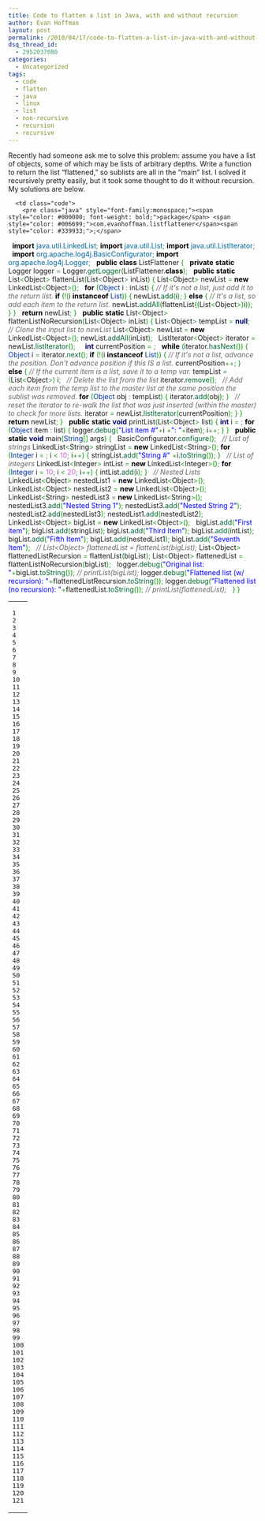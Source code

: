 ```yaml
---
title: Code to flatten a list in Java, with and without recursion
author: Evan Hoffman
layout: post
permalink: /2010/04/17/code-to-flatten-a-list-in-java-with-and-without-recursion/
dsq_thread_id:
  - 2952037080
categories:
  - Uncategorized
tags:
  - code
  - flatten
  - java
  - linux
  - list
  - non-recursive
  - recursion
  - recursive
---
```

Recently had someone ask me to solve this problem: assume you have a list of objects, some of which may be lists of arbitrary depths. Write a function to return the list &#8220;flattened,&#8221; so sublists are all in the &#8220;main&#8221; list. I solved it recursively pretty easily, but it took some thought to do it without recursion. My solutions are below.

<div class="wp_syntax">
  <table>
    <tr>
      <td class="line_numbers">
        <pre>1
2
3
4
5
6
7
8
9
10
11
12
13
14
15
16
17
18
19
20
21
22
23
24
25
26
27
28
29
30
31
32
33
34
35
36
37
38
39
40
41
42
43
44
45
46
47
48
49
50
51
52
53
54
55
56
57
58
59
60
61
62
63
64
65
66
67
68
69
70
71
72
73
74
75
76
77
78
79
80
81
82
83
84
85
86
87
88
89
90
91
92
93
94
95
96
97
98
99
100
101
102
103
104
105
106
107
108
109
110
111
112
113
114
115
116
117
118
119
120
121
</pre>
      </td>
      
      <td class="code">
        <pre class="java" style="font-family:monospace;"><span style="color: #000000; font-weight: bold;">package</span> <span style="color: #006699;">com.evanhoffman.listflattener</span><span style="color: #339933;">;</span>
&nbsp;
<span style="color: #000000; font-weight: bold;">import</span> <span style="color: #006699;">java.util.LinkedList</span><span style="color: #339933;">;</span>
<span style="color: #000000; font-weight: bold;">import</span> <span style="color: #006699;">java.util.List</span><span style="color: #339933;">;</span>
<span style="color: #000000; font-weight: bold;">import</span> <span style="color: #006699;">java.util.ListIterator</span><span style="color: #339933;">;</span>
&nbsp;
<span style="color: #000000; font-weight: bold;">import</span> <span style="color: #006699;">org.apache.log4j.BasicConfigurator</span><span style="color: #339933;">;</span>
<span style="color: #000000; font-weight: bold;">import</span> <span style="color: #006699;">org.apache.log4j.Logger</span><span style="color: #339933;">;</span>
&nbsp;
<span style="color: #000000; font-weight: bold;">public</span> <span style="color: #000000; font-weight: bold;">class</span> ListFlattener <span style="color: #009900;">&#123;</span>
&nbsp;
        <span style="color: #000000; font-weight: bold;">private</span> <span style="color: #000000; font-weight: bold;">static</span> Logger logger <span style="color: #339933;">=</span> Logger.<span style="color: #006633;">getLogger</span><span style="color: #009900;">&#40;</span>ListFlattener.<span style="color: #000000; font-weight: bold;">class</span><span style="color: #009900;">&#41;</span><span style="color: #339933;">;</span>
&nbsp;
        <span style="color: #000000; font-weight: bold;">public</span> <span style="color: #000000; font-weight: bold;">static</span> List<span style="color: #339933;">&lt;</span>Object<span style="color: #339933;">&gt;</span> flattenList<span style="color: #009900;">&#40;</span>List<span style="color: #339933;">&lt;</span>Object<span style="color: #339933;">&gt;</span> inList<span style="color: #009900;">&#41;</span> <span style="color: #009900;">&#123;</span>
                List<span style="color: #339933;">&lt;</span>Object<span style="color: #339933;">&gt;</span> newList <span style="color: #339933;">=</span> <span style="color: #000000; font-weight: bold;">new</span> LinkedList<span style="color: #339933;">&lt;</span>Object<span style="color: #339933;">&gt;</span><span style="color: #009900;">&#40;</span><span style="color: #009900;">&#41;</span><span style="color: #339933;">;</span>
&nbsp;
                <span style="color: #000000; font-weight: bold;">for</span> <span style="color: #009900;">&#40;</span><span style="color: #003399;">Object</span> i <span style="color: #339933;">:</span> inList<span style="color: #009900;">&#41;</span> <span style="color: #009900;">&#123;</span>
                        <span style="color: #666666; font-style: italic;">// If it's not a list, just add it to the return list.</span>
                        <span style="color: #000000; font-weight: bold;">if</span> <span style="color: #009900;">&#40;</span><span style="color: #339933;">!</span><span style="color: #009900;">&#40;</span>i <span style="color: #000000; font-weight: bold;">instanceof</span> <span style="color: #003399;">List</span><span style="color: #009900;">&#41;</span><span style="color: #009900;">&#41;</span> <span style="color: #009900;">&#123;</span>
                                newList.<span style="color: #006633;">add</span><span style="color: #009900;">&#40;</span>i<span style="color: #009900;">&#41;</span><span style="color: #339933;">;</span>
                        <span style="color: #009900;">&#125;</span> <span style="color: #000000; font-weight: bold;">else</span> <span style="color: #009900;">&#123;</span>
                                <span style="color: #666666; font-style: italic;">// It's a list, so add each item to the return list.</span>
                                newList.<span style="color: #006633;">addAll</span><span style="color: #009900;">&#40;</span>flattenList<span style="color: #009900;">&#40;</span><span style="color: #009900;">&#40;</span>List<span style="color: #339933;">&lt;</span>Object<span style="color: #339933;">&gt;</span><span style="color: #009900;">&#41;</span>i<span style="color: #009900;">&#41;</span><span style="color: #009900;">&#41;</span><span style="color: #339933;">;</span>
                        <span style="color: #009900;">&#125;</span>
                <span style="color: #009900;">&#125;</span>
&nbsp;
                <span style="color: #000000; font-weight: bold;">return</span> newList<span style="color: #339933;">;</span>
        <span style="color: #009900;">&#125;</span>
&nbsp;
        <span style="color: #000000; font-weight: bold;">public</span> <span style="color: #000000; font-weight: bold;">static</span> List<span style="color: #339933;">&lt;</span>Object<span style="color: #339933;">&gt;</span> flattenListNoRecursion<span style="color: #009900;">&#40;</span>List<span style="color: #339933;">&lt;</span>Object<span style="color: #339933;">&gt;</span> inList<span style="color: #009900;">&#41;</span> <span style="color: #009900;">&#123;</span>
                List<span style="color: #339933;">&lt;</span>Object<span style="color: #339933;">&gt;</span> tempList <span style="color: #339933;">=</span> <span style="color: #000066; font-weight: bold;">null</span><span style="color: #339933;">;</span>
&nbsp;
                <span style="color: #666666; font-style: italic;">// Clone the input list to newList</span>
                List<span style="color: #339933;">&lt;</span>Object<span style="color: #339933;">&gt;</span> newList <span style="color: #339933;">=</span> <span style="color: #000000; font-weight: bold;">new</span> LinkedList<span style="color: #339933;">&lt;</span>Object<span style="color: #339933;">&gt;</span><span style="color: #009900;">&#40;</span><span style="color: #009900;">&#41;</span><span style="color: #339933;">;</span>
                newList.<span style="color: #006633;">addAll</span><span style="color: #009900;">&#40;</span>inList<span style="color: #009900;">&#41;</span><span style="color: #339933;">;</span>
&nbsp;
                ListIterator<span style="color: #339933;">&lt;</span>Object<span style="color: #339933;">&gt;</span> iterator <span style="color: #339933;">=</span> newList.<span style="color: #006633;">listIterator</span><span style="color: #009900;">&#40;</span><span style="color: #009900;">&#41;</span><span style="color: #339933;">;</span>
&nbsp;
&nbsp;
                <span style="color: #000066; font-weight: bold;">int</span> currentPosition <span style="color: #339933;">=</span> <span style="color: #cc66cc;"></span><span style="color: #339933;">;</span>
&nbsp;
                <span style="color: #000000; font-weight: bold;">while</span> <span style="color: #009900;">&#40;</span>iterator.<span style="color: #006633;">hasNext</span><span style="color: #009900;">&#40;</span><span style="color: #009900;">&#41;</span><span style="color: #009900;">&#41;</span> <span style="color: #009900;">&#123;</span>
                        <span style="color: #003399;">Object</span> i <span style="color: #339933;">=</span> iterator.<span style="color: #006633;">next</span><span style="color: #009900;">&#40;</span><span style="color: #009900;">&#41;</span><span style="color: #339933;">;</span>
                        <span style="color: #000000; font-weight: bold;">if</span> <span style="color: #009900;">&#40;</span><span style="color: #339933;">!</span><span style="color: #009900;">&#40;</span>i <span style="color: #000000; font-weight: bold;">instanceof</span> <span style="color: #003399;">List</span><span style="color: #009900;">&#41;</span><span style="color: #009900;">&#41;</span> <span style="color: #009900;">&#123;</span>
                                <span style="color: #666666; font-style: italic;">// If it's not a list, advance the position.  Don't advance position if this IS a list.</span>
                                currentPosition<span style="color: #339933;">++;</span>
                        <span style="color: #009900;">&#125;</span> <span style="color: #000000; font-weight: bold;">else</span> <span style="color: #009900;">&#123;</span>
                                <span style="color: #666666; font-style: italic;">// If the current item is a list, save it to a temp var.</span>
                                tempList <span style="color: #339933;">=</span> <span style="color: #009900;">&#40;</span>List<span style="color: #339933;">&lt;</span>Object<span style="color: #339933;">&gt;</span><span style="color: #009900;">&#41;</span> i<span style="color: #339933;">;</span>
&nbsp;
                                <span style="color: #666666; font-style: italic;">// Delete the list from the list</span>
                                iterator.<span style="color: #006633;">remove</span><span style="color: #009900;">&#40;</span><span style="color: #009900;">&#41;</span><span style="color: #339933;">;</span>
&nbsp;
                                <span style="color: #666666; font-style: italic;">// Add each item from the temp list to the master list at the same position the sublist was removed.</span>
                                <span style="color: #000000; font-weight: bold;">for</span> <span style="color: #009900;">&#40;</span><span style="color: #003399;">Object</span> obj <span style="color: #339933;">:</span> tempList<span style="color: #009900;">&#41;</span> <span style="color: #009900;">&#123;</span>
                                        iterator.<span style="color: #006633;">add</span><span style="color: #009900;">&#40;</span>obj<span style="color: #009900;">&#41;</span><span style="color: #339933;">;</span>
                                <span style="color: #009900;">&#125;</span>
&nbsp;
                                <span style="color: #666666; font-style: italic;">// reset the iterator to re-walk the list that was just inserted (within the master) to check for more lists.</span>
                                iterator <span style="color: #339933;">=</span> newList.<span style="color: #006633;">listIterator</span><span style="color: #009900;">&#40;</span>currentPosition<span style="color: #009900;">&#41;</span><span style="color: #339933;">;</span>
                        <span style="color: #009900;">&#125;</span>
                <span style="color: #009900;">&#125;</span>
                <span style="color: #000000; font-weight: bold;">return</span> newList<span style="color: #339933;">;</span>
        <span style="color: #009900;">&#125;</span>
&nbsp;
        <span style="color: #000000; font-weight: bold;">public</span> <span style="color: #000000; font-weight: bold;">static</span> <span style="color: #000066; font-weight: bold;">void</span> printList<span style="color: #009900;">&#40;</span>List<span style="color: #339933;">&lt;</span>Object<span style="color: #339933;">&gt;</span> list<span style="color: #009900;">&#41;</span> <span style="color: #009900;">&#123;</span>
                <span style="color: #000066; font-weight: bold;">int</span> i <span style="color: #339933;">=</span> <span style="color: #cc66cc;"></span><span style="color: #339933;">;</span>
                <span style="color: #000000; font-weight: bold;">for</span> <span style="color: #009900;">&#40;</span><span style="color: #003399;">Object</span> item <span style="color: #339933;">:</span> list<span style="color: #009900;">&#41;</span> <span style="color: #009900;">&#123;</span>
                        logger.<span style="color: #006633;">debug</span><span style="color: #009900;">&#40;</span><span style="color: #0000ff;">"List item #"</span><span style="color: #339933;">+</span>i <span style="color: #339933;">+</span><span style="color: #0000ff;">": "</span><span style="color: #339933;">+</span>item<span style="color: #009900;">&#41;</span><span style="color: #339933;">;</span>
                        i<span style="color: #339933;">++;</span>
                <span style="color: #009900;">&#125;</span>
        <span style="color: #009900;">&#125;</span>
&nbsp;
        <span style="color: #000000; font-weight: bold;">public</span> <span style="color: #000000; font-weight: bold;">static</span> <span style="color: #000066; font-weight: bold;">void</span> main<span style="color: #009900;">&#40;</span><span style="color: #003399;">String</span><span style="color: #009900;">&#91;</span><span style="color: #009900;">&#93;</span> args<span style="color: #009900;">&#41;</span> <span style="color: #009900;">&#123;</span>
&nbsp;
                BasicConfigurator.<span style="color: #006633;">configure</span><span style="color: #009900;">&#40;</span><span style="color: #009900;">&#41;</span><span style="color: #339933;">;</span>
&nbsp;
                <span style="color: #666666; font-style: italic;">// List of strings</span>
                LinkedList<span style="color: #339933;">&lt;</span>String<span style="color: #339933;">&gt;</span> stringList <span style="color: #339933;">=</span> <span style="color: #000000; font-weight: bold;">new</span> LinkedList<span style="color: #339933;">&lt;</span>String<span style="color: #339933;">&gt;</span><span style="color: #009900;">&#40;</span><span style="color: #009900;">&#41;</span><span style="color: #339933;">;</span>
                <span style="color: #000000; font-weight: bold;">for</span> <span style="color: #009900;">&#40;</span><span style="color: #003399;">Integer</span> i <span style="color: #339933;">=</span> <span style="color: #cc66cc;"></span><span style="color: #339933;">;</span> i <span style="color: #339933;">&lt;</span> <span style="color: #cc66cc;">10</span><span style="color: #339933;">;</span> i<span style="color: #339933;">++</span><span style="color: #009900;">&#41;</span> <span style="color: #009900;">&#123;</span>
                        stringList.<span style="color: #006633;">add</span><span style="color: #009900;">&#40;</span><span style="color: #0000ff;">"String #"</span> <span style="color: #339933;">+</span>i.<span style="color: #006633;">toString</span><span style="color: #009900;">&#40;</span><span style="color: #009900;">&#41;</span><span style="color: #009900;">&#41;</span><span style="color: #339933;">;</span>
                <span style="color: #009900;">&#125;</span>
&nbsp;
                <span style="color: #666666; font-style: italic;">// List of integers</span>
                LinkedList<span style="color: #339933;">&lt;</span>Integer<span style="color: #339933;">&gt;</span> intList <span style="color: #339933;">=</span> <span style="color: #000000; font-weight: bold;">new</span> LinkedList<span style="color: #339933;">&lt;</span>Integer<span style="color: #339933;">&gt;</span><span style="color: #009900;">&#40;</span><span style="color: #009900;">&#41;</span><span style="color: #339933;">;</span>
                <span style="color: #000000; font-weight: bold;">for</span> <span style="color: #009900;">&#40;</span><span style="color: #003399;">Integer</span> i <span style="color: #339933;">=</span> <span style="color: #cc66cc;">10</span><span style="color: #339933;">;</span> i <span style="color: #339933;">&lt;</span> <span style="color: #cc66cc;">20</span><span style="color: #339933;">;</span> i<span style="color: #339933;">++</span><span style="color: #009900;">&#41;</span> <span style="color: #009900;">&#123;</span>
                        intList.<span style="color: #006633;">add</span><span style="color: #009900;">&#40;</span>i<span style="color: #009900;">&#41;</span><span style="color: #339933;">;</span>
                <span style="color: #009900;">&#125;</span>
&nbsp;
                <span style="color: #666666; font-style: italic;">// Nested Lists</span>
                LinkedList<span style="color: #339933;">&lt;</span>Object<span style="color: #339933;">&gt;</span> nestedList1 <span style="color: #339933;">=</span> <span style="color: #000000; font-weight: bold;">new</span> LinkedList<span style="color: #339933;">&lt;</span>Object<span style="color: #339933;">&gt;</span><span style="color: #009900;">&#40;</span><span style="color: #009900;">&#41;</span><span style="color: #339933;">;</span>
                LinkedList<span style="color: #339933;">&lt;</span>Object<span style="color: #339933;">&gt;</span> nestedList2 <span style="color: #339933;">=</span> <span style="color: #000000; font-weight: bold;">new</span> LinkedList<span style="color: #339933;">&lt;</span>Object<span style="color: #339933;">&gt;</span><span style="color: #009900;">&#40;</span><span style="color: #009900;">&#41;</span><span style="color: #339933;">;</span>
                LinkedList<span style="color: #339933;">&lt;</span>String<span style="color: #339933;">&gt;</span> nestedList3 <span style="color: #339933;">=</span> <span style="color: #000000; font-weight: bold;">new</span> LinkedList<span style="color: #339933;">&lt;</span>String<span style="color: #339933;">&gt;</span><span style="color: #009900;">&#40;</span><span style="color: #009900;">&#41;</span><span style="color: #339933;">;</span>
&nbsp;
                nestedList3.<span style="color: #006633;">add</span><span style="color: #009900;">&#40;</span><span style="color: #0000ff;">"Nested String 1"</span><span style="color: #009900;">&#41;</span><span style="color: #339933;">;</span>
                nestedList3.<span style="color: #006633;">add</span><span style="color: #009900;">&#40;</span><span style="color: #0000ff;">"Nested String 2"</span><span style="color: #009900;">&#41;</span><span style="color: #339933;">;</span>
                nestedList2.<span style="color: #006633;">add</span><span style="color: #009900;">&#40;</span>nestedList3<span style="color: #009900;">&#41;</span><span style="color: #339933;">;</span>
                nestedList1.<span style="color: #006633;">add</span><span style="color: #009900;">&#40;</span>nestedList2<span style="color: #009900;">&#41;</span><span style="color: #339933;">;</span>
&nbsp;
                LinkedList<span style="color: #339933;">&lt;</span>Object<span style="color: #339933;">&gt;</span> bigList <span style="color: #339933;">=</span> <span style="color: #000000; font-weight: bold;">new</span> LinkedList<span style="color: #339933;">&lt;</span>Object<span style="color: #339933;">&gt;</span><span style="color: #009900;">&#40;</span><span style="color: #009900;">&#41;</span><span style="color: #339933;">;</span>
&nbsp;
                bigList.<span style="color: #006633;">add</span><span style="color: #009900;">&#40;</span><span style="color: #0000ff;">"First item"</span><span style="color: #009900;">&#41;</span><span style="color: #339933;">;</span>
                bigList.<span style="color: #006633;">add</span><span style="color: #009900;">&#40;</span>stringList<span style="color: #009900;">&#41;</span><span style="color: #339933;">;</span>
                bigList.<span style="color: #006633;">add</span><span style="color: #009900;">&#40;</span><span style="color: #0000ff;">"Third Item"</span><span style="color: #009900;">&#41;</span><span style="color: #339933;">;</span>
                bigList.<span style="color: #006633;">add</span><span style="color: #009900;">&#40;</span>intList<span style="color: #009900;">&#41;</span><span style="color: #339933;">;</span>
                bigList.<span style="color: #006633;">add</span><span style="color: #009900;">&#40;</span><span style="color: #0000ff;">"Fifth Item"</span><span style="color: #009900;">&#41;</span><span style="color: #339933;">;</span>
                bigList.<span style="color: #006633;">add</span><span style="color: #009900;">&#40;</span>nestedList1<span style="color: #009900;">&#41;</span><span style="color: #339933;">;</span>
                bigList.<span style="color: #006633;">add</span><span style="color: #009900;">&#40;</span><span style="color: #0000ff;">"Seventh Item"</span><span style="color: #009900;">&#41;</span><span style="color: #339933;">;</span>
&nbsp;
<span style="color: #666666; font-style: italic;">//              List&lt;Object&gt; flattenedList = flattenList(bigList);</span>
                List<span style="color: #339933;">&lt;</span>Object<span style="color: #339933;">&gt;</span> flattenedListRecursion <span style="color: #339933;">=</span> flattenList<span style="color: #009900;">&#40;</span>bigList<span style="color: #009900;">&#41;</span><span style="color: #339933;">;</span>
                List<span style="color: #339933;">&lt;</span>Object<span style="color: #339933;">&gt;</span> flattenedList <span style="color: #339933;">=</span> flattenListNoRecursion<span style="color: #009900;">&#40;</span>bigList<span style="color: #009900;">&#41;</span><span style="color: #339933;">;</span>
&nbsp;
                logger.<span style="color: #006633;">debug</span><span style="color: #009900;">&#40;</span><span style="color: #0000ff;">"Original list:                 "</span><span style="color: #339933;">+</span>bigList.<span style="color: #006633;">toString</span><span style="color: #009900;">&#40;</span><span style="color: #009900;">&#41;</span><span style="color: #009900;">&#41;</span><span style="color: #339933;">;</span>
<span style="color: #666666; font-style: italic;">//              printList(bigList);</span>
                logger.<span style="color: #006633;">debug</span><span style="color: #009900;">&#40;</span><span style="color: #0000ff;">"Flattened list (w/ recursion): "</span><span style="color: #339933;">+</span>flattenedListRecursion.<span style="color: #006633;">toString</span><span style="color: #009900;">&#40;</span><span style="color: #009900;">&#41;</span><span style="color: #009900;">&#41;</span><span style="color: #339933;">;</span>
                logger.<span style="color: #006633;">debug</span><span style="color: #009900;">&#40;</span><span style="color: #0000ff;">"Flattened list (no recursion): "</span><span style="color: #339933;">+</span>flattenedList.<span style="color: #006633;">toString</span><span style="color: #009900;">&#40;</span><span style="color: #009900;">&#41;</span><span style="color: #009900;">&#41;</span><span style="color: #339933;">;</span>
<span style="color: #666666; font-style: italic;">//              printList(flattenedList);</span>
&nbsp;
        <span style="color: #009900;">&#125;</span>
<span style="color: #009900;">&#125;</span></pre>
      </td>
    </tr>
  </table>
</div>